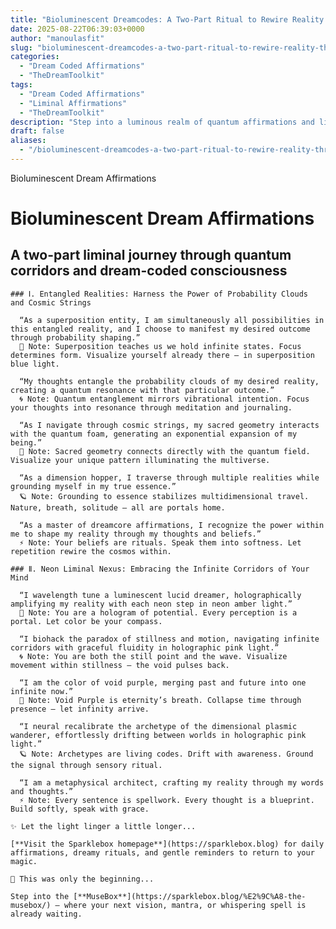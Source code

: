```yaml
---
title: "Bioluminescent Dreamcodes: A Two-Part Ritual to Rewire Reality Through Light"
date: 2025-08-22T06:39:03+0000
author: "manoulasfit"
slug: "bioluminescent-dreamcodes-a-two-part-ritual-to-rewire-reality-through-light"
categories:
  - "Dream Coded Affirmations"
  - "TheDreamToolkit"
tags:
  - "Dream Coded Affirmations"
  - "Liminal Affirmations"
  - "TheDreamToolkit"
description: "Step into a luminous realm of quantum affirmations and liminal language. This two-part ritual scroll guides you through entangled realities and neon corridors of consciousness — where thoughts become architecture and color becomes code. Let the bioluminescent current of your subconscious reshape the path ahead."
draft: false
aliases:
  - "/bioluminescent-dreamcodes-a-two-part-ritual-to-rewire-reality-through-light/"
---
```

Bioluminescent Dream Affirmations

  # Bioluminescent Dream Affirmations

  ## A two-part liminal journey through quantum corridors and dream-coded consciousness

    ### Ⅰ. Entangled Realities: Harness the Power of Probability Clouds and Cosmic Strings

      “As a superposition entity, I am simultaneously all possibilities in this entangled reality, and I choose to manifest my desired outcome through probability shaping.”  
      🌌 Note: Superposition teaches us we hold infinite states. Focus determines form. Visualize yourself already there — in superposition blue light.

      “My thoughts entangle the probability clouds of my desired reality, creating a quantum resonance with that particular outcome.”  
      🌀 Note: Quantum entanglement mirrors vibrational intention. Focus your thoughts into resonance through meditation and journaling.

      “As I navigate through cosmic strings, my sacred geometry interacts with the quantum foam, generating an exponential expansion of my being.”  
      🌠 Note: Sacred geometry connects directly with the quantum field. Visualize your unique pattern illuminating the multiverse.

      “As a dimension hopper, I traverse through multiple realities while grounding myself in my true essence.”  
      🪐 Note: Grounding to essence stabilizes multidimensional travel. Nature, breath, solitude — all are portals home.

      “As a master of dreamcore affirmations, I recognize the power within me to shape my reality through my thoughts and beliefs.”  
      ⚡ Note: Your beliefs are rituals. Speak them into softness. Let repetition rewire the cosmos within.

    ### Ⅱ. Neon Liminal Nexus: Embracing the Infinite Corridors of Your Mind

      “I wavelength tune a luminescent lucid dreamer, holographically amplifying my reality with each neon step in neon amber light.”  
      🌌 Note: You are a hologram of potential. Every perception is a portal. Let color be your compass.

      “I biohack the paradox of stillness and motion, navigating infinite corridors with graceful fluidity in holographic pink light.”  
      🌀 Note: You are both the still point and the wave. Visualize movement within stillness — the void pulses back.

      “I am the color of void purple, merging past and future into one infinite now.”  
      🌠 Note: Void Purple is eternity’s breath. Collapse time through presence — let infinity arrive.

      “I neural recalibrate the archetype of the dimensional plasmic wanderer, effortlessly drifting between worlds in holographic pink light.”  
      🪐 Note: Archetypes are living codes. Drift with awareness. Ground the signal through sensory ritual.

      “I am a metaphysical architect, crafting my reality through my words and thoughts.”  
      ⚡ Note: Every sentence is spellwork. Every thought is a blueprint. Build softly, speak with grace.

    ✨ Let the light linger a little longer...

    [**Visit the Sparklebox homepage**](https://sparklebox.blog) for daily affirmations, dreamy rituals, and gentle reminders to return to your magic.

    💭 This was only the beginning...

    Step into the [**MuseBox**](https://sparklebox.blog/%E2%9C%A8-the-musebox/) — where your next vision, mantra, or whispering spell is already waiting.
